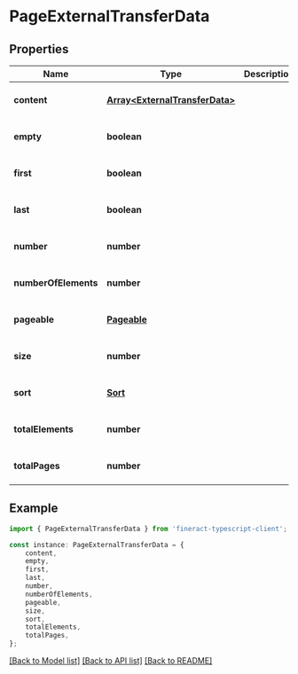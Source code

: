 # PageExternalTransferData


## Properties

Name | Type | Description | Notes
------------ | ------------- | ------------- | -------------
**content** | [**Array&lt;ExternalTransferData&gt;**](ExternalTransferData.md) |  | [optional] [default to undefined]
**empty** | **boolean** |  | [optional] [default to undefined]
**first** | **boolean** |  | [optional] [default to undefined]
**last** | **boolean** |  | [optional] [default to undefined]
**number** | **number** |  | [optional] [default to undefined]
**numberOfElements** | **number** |  | [optional] [default to undefined]
**pageable** | [**Pageable**](Pageable.md) |  | [optional] [default to undefined]
**size** | **number** |  | [optional] [default to undefined]
**sort** | [**Sort**](Sort.md) |  | [optional] [default to undefined]
**totalElements** | **number** |  | [optional] [default to undefined]
**totalPages** | **number** |  | [optional] [default to undefined]

## Example

```typescript
import { PageExternalTransferData } from 'fineract-typescript-client';

const instance: PageExternalTransferData = {
    content,
    empty,
    first,
    last,
    number,
    numberOfElements,
    pageable,
    size,
    sort,
    totalElements,
    totalPages,
};
```

[[Back to Model list]](../README.md#documentation-for-models) [[Back to API list]](../README.md#documentation-for-api-endpoints) [[Back to README]](../README.md)
